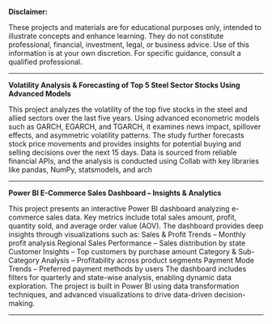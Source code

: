 **Disclaimer:**  

These projects and materials are for educational purposes only, intended to illustrate concepts and enhance learning. They do not constitute professional, financial, investment, legal, or business advice. Use of this information is at your own discretion. For specific guidance, consult a qualified professional.

_ _ _

**Volatility Analysis & Forecasting of Top 5 Steel Sector Stocks Using Advanced Models**

This project analyzes the volatility of the top five stocks in the steel and allied sectors over the last five years. Using advanced econometric models such as GARCH, EGARCH, and TGARCH, it examines news impact, spillover effects, and asymmetric volatility patterns. The study further forecasts stock price movements and provides insights for potential buying and selling decisions over the next 15 days. Data is sourced from reliable financial APIs, and the analysis is conducted using Collab with key libraries like pandas, NumPy, statsmodels, and arch

_ _ _

**Power BI E-Commerce Sales Dashboard – Insights & Analytics**

This project presents an interactive Power BI dashboard analyzing e-commerce sales data. Key metrics include total sales amount, profit, quantity sold, and average order value (AOV). The dashboard provides deep insights through visualizations such as:
Sales & Profit Trends – Monthly profit analysis
Regional Sales Performance – Sales distribution by state
Customer Insights – Top customers by purchase amount
Category & Sub-Category Analysis – Profitability across product segments
Payment Mode Trends – Preferred payment methods by users
The dashboard includes filters for quarterly and state-wise analysis, enabling dynamic data exploration. The project is built in Power BI using data transformation techniques, and advanced visualizations to drive data-driven decision-making.

_ _ _

